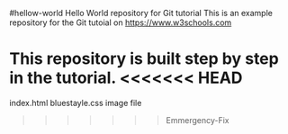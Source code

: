 #hellow-world
Hello World repository for Git tutorial
This is an example repository for the Git tutoial on https://www.w3schools.com

This repository is built step by step in the tutorial.
<<<<<<< HEAD
=======
index.html bluestayle.css image file
>>>>>>> Emmergency-Fix
